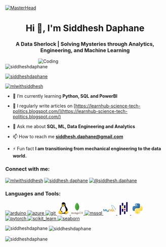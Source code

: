 [![MasterHead](https://user-images.githubusercontent.com/74038190/241765440-80728820-e06b-4f96-9c9e-9df46f0cc0a5.gif)](https://rishavchanda.io)
<h1 align="center">Hi 👋, I'm Siddhesh Daphane</h1>
<h3 align="center">A Data Sherlock | Solving Mysteries through Analytics, Engineering, and Machine Learning</h3>
<img align="right" alt="Coding" width="400" src="https://cdn.dribbble.com/users/1162077/screenshots/3848914/programmer.gif">

<p align="left"> <img src="https://komarev.com/ghpvc/?username=siddheshdaphane&label=Profile%20views&color=0e75b6&style=flat" alt="siddheshdaphane" /> </p>

<p align="left"> <a href="https://github.com/ryo-ma/github-profile-trophy"><img src="https://github-profile-trophy.vercel.app/?username=siddheshdaphane" alt="siddheshdaphane" /></a> </p>

<p align="left"> <a href="https://twitter.com/Siddhesh_Daph" target="blank"><img src="https://img.shields.io/twitter/follow/mlwithsiddhesh?logo=twitter&style=for-the-badge" alt="mlwithsiddhesh" /></a> </p>

- 🌱 I’m currently learning **Python, SQL and PowerBI**

- 📝 I regularly write articles on [https://learnhub-science-tech-politics.blogspot.com/](https://learnhub-science-tech-politics.blogspot.com/)

- 💬 Ask me about **SQL, ML, Data Engineering and Analytics**

- 📫 How to reach me **siddhesh.daphane@gmail.com**

- ⚡ Fun fact **I am transitioning from mechanical engineering to the data world.**

<h3 align="left">Connect with me:</h3>
<p align="left">
<a href="https://twitter.com/mlwithsiddhesh" target="blank"><img align="center" src="https://raw.githubusercontent.com/rahuldkjain/github-profile-readme-generator/master/src/images/icons/Social/twitter.svg" alt="mlwithsiddhesh" height="30" width="40" /></a>
<a href="https://linkedin.com/in/siddhesh daphane" target="blank"><img align="center" src="https://raw.githubusercontent.com/rahuldkjain/github-profile-readme-generator/master/src/images/icons/Social/linked-in-alt.svg" alt="siddhesh daphane" height="30" width="40" /></a>
<a href="https://medium.com/@siddhesh.daphane" target="blank"><img align="center" src="https://raw.githubusercontent.com/rahuldkjain/github-profile-readme-generator/master/src/images/icons/Social/medium.svg" alt="@siddhesh.daphane" height="30" width="40" /></a>
</p>

<h3 align="left">Languages and Tools:</h3>
<p align="left"> <a href="https://www.arduino.cc/" target="_blank" rel="noreferrer"> <img src="https://cdn.worldvectorlogo.com/logos/arduino-1.svg" alt="arduino" width="40" height="40"/> </a> <a href="https://azure.microsoft.com/en-in/" target="_blank" rel="noreferrer"> <img src="https://www.vectorlogo.zone/logos/microsoft_azure/microsoft_azure-icon.svg" alt="azure" width="40" height="40"/> </a> <a href="https://git-scm.com/" target="_blank" rel="noreferrer"> <img src="https://www.vectorlogo.zone/logos/git-scm/git-scm-icon.svg" alt="git" width="40" height="40"/> </a> <a href="https://www.linux.org/" target="_blank" rel="noreferrer"> <img src="https://raw.githubusercontent.com/devicons/devicon/master/icons/linux/linux-original.svg" alt="linux" width="40" height="40"/> </a> <a href="https://www.mongodb.com/" target="_blank" rel="noreferrer"> <img src="https://raw.githubusercontent.com/devicons/devicon/master/icons/mongodb/mongodb-original-wordmark.svg" alt="mongodb" width="40" height="40"/> </a> <a href="https://www.microsoft.com/en-us/sql-server" target="_blank" rel="noreferrer"> <img src="https://www.svgrepo.com/show/303229/microsoft-sql-server-logo.svg" alt="mssql" width="40" height="40"/> </a> <a href="https://www.mysql.com/" target="_blank" rel="noreferrer"> <img src="https://raw.githubusercontent.com/devicons/devicon/master/icons/mysql/mysql-original-wordmark.svg" alt="mysql" width="40" height="40"/> </a> <a href="https://pandas.pydata.org/" target="_blank" rel="noreferrer"> <img src="https://raw.githubusercontent.com/devicons/devicon/2ae2a900d2f041da66e950e4d48052658d850630/icons/pandas/pandas-original.svg" alt="pandas" width="40" height="40"/> </a> <a href="https://www.python.org" target="_blank" rel="noreferrer"> <img src="https://raw.githubusercontent.com/devicons/devicon/master/icons/python/python-original.svg" alt="python" width="40" height="40"/> </a> <a href="https://pytorch.org/" target="_blank" rel="noreferrer"> <img src="https://www.vectorlogo.zone/logos/pytorch/pytorch-icon.svg" alt="pytorch" width="40" height="40"/> </a> <a href="https://scikit-learn.org/" target="_blank" rel="noreferrer"> <img src="https://upload.wikimedia.org/wikipedia/commons/0/05/Scikit_learn_logo_small.svg" alt="scikit_learn" width="40" height="40"/> </a> <a href="https://seaborn.pydata.org/" target="_blank" rel="noreferrer"> <img src="https://seaborn.pydata.org/_images/logo-mark-lightbg.svg" alt="seaborn" width="40" height="40"/> </a> </p>

<p><img align="left" src="https://github-readme-stats.vercel.app/api/top-langs?username=siddheshdaphane&show_icons=true&locale=en&layout=compact" alt="siddheshdaphane" /></p>

<p>&nbsp;<img align="center" src="https://github-readme-stats.vercel.app/api?username=siddheshdaphane&show_icons=true&locale=en" alt="siddheshdaphane" /></p>

<p><img align="center" src="https://github-readme-streak-stats.herokuapp.com/?user=siddheshdaphane&" alt="siddheshdaphane" /></p>
